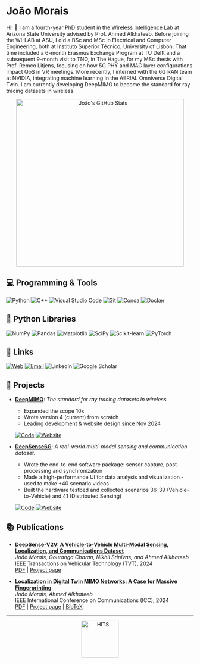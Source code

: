 # João Morais

<!-- ![Git Banner](intro_joao.gif) -->

Hi! 👋 I am a fourth-year PhD student in the [Wireless Intelligence Lab](https://wi-lab.net/) at Arizona State University advised by Prof. Ahmed Alkhateeb. Before joining the WI-LAB at ASU, I did a BSc and MSc in Electrical and Computer Engineering, both at Instituto Superior Técnico, University of Lisbon. That time included a 6-month Erasmus Exchange Program at TU Delft and a subsequent 9-month visit to TNO, in The Hague, for my MSc thesis with Prof. Remco Litjens, focusing on how 5G PHY and MAC layer configurations impact QoS in VR meetings. More recently, I interned with the 6G RAN team at NVIDIA, integrating machine learning in the AERIAL Omniverse Digital Twin. I am currently developing DeepMIMO to become the standard for ray tracing datasets in wireless. 

<div align="center">
  <img src="https://github-readme-stats-lic9.vercel.app/api?username=jmoraispk&show_icons=true&theme=tokyonight&count_private=true&bg_color=0d1117&title_color=58a6ff&text_color=c9d1d9&icon_color=79c0ff" alt="João's GitHub Stats" width="450">
</div>

## 💻 Programming & Tools
![Python](https://img.shields.io/badge/Python-3.10-blue?style=for-the-badge&logo=python)
![C++](https://img.shields.io/badge/C++-11-00599C?style=for-the-badge&logo=c%2B%2B)
![Visual Studio Code](https://img.shields.io/badge/VSCode-007ACC?style=for-the-badge&logo=visual-studio-code)
![Git](https://img.shields.io/badge/git-%23F05033.svg?style=for-the-badge&logo=git&logoColor=white)
![Conda](https://img.shields.io/badge/Conda-%2344A833.svg?style=for-the-badge&logo=anaconda&logoColor=white)
![Docker](https://img.shields.io/badge/docker-%230db7ed.svg?style=for-the-badge&logo=docker&logoColor=white) 


## 🐍 Python Libraries
![NumPy](https://img.shields.io/badge/numpy-%23013243.svg?style=for-the-badge&logo=numpy&logoColor=white)
![Pandas](https://img.shields.io/badge/pandas-%23150458.svg?style=for-the-badge&logo=pandas&logoColor=white)
![Matplotlib](https://img.shields.io/badge/Matplotlib-%23ffffff.svg?style=for-the-badge&logo=Matplotlib&logoColor=black)
![SciPy](https://img.shields.io/badge/SciPy-%230C55A5.svg?style=for-the-badge&logo=scipy&logoColor=%white)
![Scikit-learn](https://img.shields.io/badge/scikit--learn-%23F7931E.svg?style=for-the-badge&logo=scikit-learn&logoColor=white)
![PyTorch](https://img.shields.io/badge/PyTorch-%23EE4C2C.svg?style=for-the-badge&logo=PyTorch&logoColor=white)


## 🔗 Links
[![Web](https://img.shields.io/badge/Website-joao.works-blue?style=for-the-badge)](https://jmoraispk.github.io/)
[![Email](https://img.shields.io/badge/Email-joao@asu.edu-blue?style=for-the-badge)](mailto:joao@asu.edu)
![LinkedIn](https://img.shields.io/badge/linkedin-%230077B5.svg?style=for-the-badge&logo=linkedin&logoColor=white)
![Google Scholar](https://img.shields.io/badge/Scholar-4285F4?style=for-the-badge&logo=google-scholar&logoColor=white)

## 🔧 Projects

- **[DeepMIMO](https://www.deepmimo.net/)**: *The standard for ray tracing datasets in wireless.*
  - Expanded the scope 10x
  - Wrote version 4 (current) from scratch
  - Leading development & website design since Nov 2024
  
  [![Code](https://img.shields.io/badge/Code-GitHub-purple)](https://github.com/deepmimo) [![Website](https://img.shields.io/badge/Website-Visit-blue)](https://www.deepmimo.net/)

- **[DeepSense6G](https://www.deepsense6g.net/)**: *A real-world multi-modal sensing and communication dataset.*
  - Wrote the end-to-end software package: sensor capture, post-processing and synchronization
  - Made a high-performance UI for data analysis and visualization - used to make +40 scenario videos
  - Built the hardware testbed and collected scenarios 36-39 (Vehicle-to-Vehicle) and 41 (Distributed Sensing)
  
  [![Code](https://img.shields.io/badge/Code-GitHub-purple)](https://github.com/DeepSense6G) [![Website](https://img.shields.io/badge/Website-Visit-blue)](https://www.deepsense6g.net/)

## 📚 Publications

- **[DeepSense-V2V: A Vehicle-to-Vehicle Multi-Modal Sensing, Localization, and Communications Dataset](https://mcrespo.me/publications/nlos-scattering-media/)**  
  *João Morais, Gouranga Charan, Nikhil Srinivas, and Ahmed Alkhateeb*  
  IEEE Transactions on Vehicular Technology (TVT), 2024  
  [PDF](https://arxiv.org/pdf/2406.17908) | [Project page](https://mcrespo.me/publications/nlos-scattering-media/) 

- **[Localization in Digital Twin MIMO Networks: A Case for Massive Fingerprinting](https://mcrespo.me/publications/adaptive-rendering-quad/)**  
  *João Morais, Ahmed Alkhateeb*  
  IEEE International Conference on Communications (ICC), 2024  
  [PDF](https://arxiv.org/pdf/2403.09614) | [Project page](https://mcrespo.me/publications/adaptive-rendering-quad/) | [BibTeX](https://mcrespo.me/publications/adaptive-rendering-quad/crespo2018quadrature.bib)

---
<div align="center">
    <img src="https://hits.seeyoufarm.com/api/count/incr/badge.svg?url=https%3A%2F%2Fgithub.com%2Fjmoraispk&count_bg=%2379C83D&title_bg=%23555555&icon=&icon_color=%23E7E7E7&title=hits&edge_flat=false" alt="HITS" width="100">
</div>
